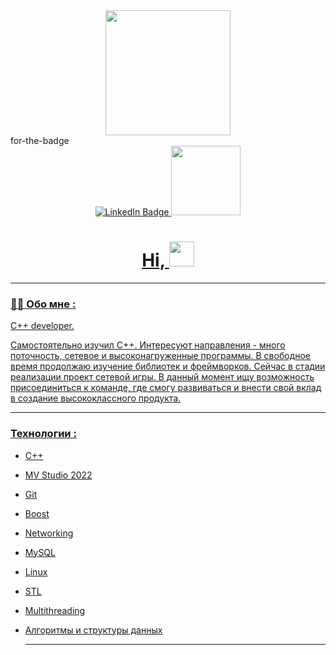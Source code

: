 

<!--
**yuriykornienko/yuriykornienko** is a ✨ _special_ ✨ repository because its `README.md` (this file) appears on your GitHub profile.

Here are some ideas to get you started:

- 🔭 I’m currently working on ...
- 🌱 I’m currently learning ...
- 👯 I’m looking to collaborate on ...
- 🤔 I’m looking for help with ...
- 💬 Ask me about ...
- 📫 How to reach me: ...
- 😄 Pronouns: ...
- ⚡ Fun fact: ...
-->
<div id="header" align="center">
  <img src="https://media2.giphy.com/media/v1.Y2lkPTc5MGI3NjExaWxoa3dmYjBieHZxdDQzb3E4cGJxOG5kaTAxd2piZ3M4dTJieGFpNiZlcD12MV9pbnRlcm5hbF9naWZfYnlfaWQmY3Q9Zw/QpVUMRUJGokfqXyfa1/giphy.webp" width="200"/>
</div>
for-the-badge
<div id="badges" align="center">
  <a href="www.linkedin.com/in/yuriy-kornienko-91b337312">
    <img src="https://img.shields.io/badge/LinkedIn-blue?style=flat&logo=linkedin&logoColor=white" alt="LinkedIn Badge"/>
  </a>
  <a href="https://t.me/CheGuevara1928">
    <img src="https://img.shields.io/badge/Telegram-blue?style=flat&logo=Telegram&logoColor=white)]" width="111"/ >

</div>

<h1><div id="badges" align="center">
 Hi, 
  <img src="https://media.giphy.com/media/hvRJCLFzcasrR4ia7z/giphy.gif" width="40px"/>
</h1>

---

### :man_technologist: Обо мне :
C++ developer. 

Самостоятельно изучил С++. 
Интересуют направления - много поточность, сетевое и высоконагруженные программы. В свободное время продолжаю изучение библиотек и фреймворков. Сейчас в стадии реализации проект сетевой игры. В данный момент ищу возможность присоединиться к команде, где смогу развиваться и внести свой вклад в создание высококлассного продукта.

- ---

###  Технологии :
- C++
- MV Studio 2022
- Git
- Boost
- Networking
- MySQL
- Linux
- STL
- Multithreading
- Алгоритмы и структуры данных

  ---

